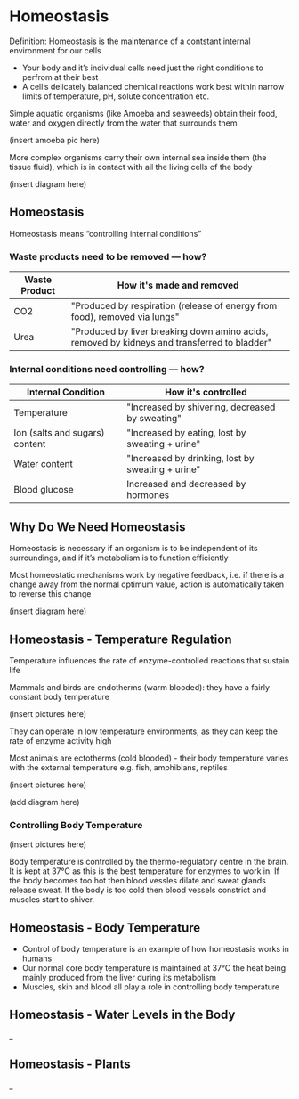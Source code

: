 # Homeostasis

Definition: Homeostasis is the maintenance of a contstant internal environment for our cells

- Your body and it’s individual cells need just the right conditions to perfrom at their best
- A cell’s delicately balanced chemical reactions work best within narrow limits of temperature, pH, solute concentration etc.

Simple aquatic organisms (like Amoeba and seaweeds) obtain their food, water and oxygen directly from the water that surrounds them

(insert amoeba pic here)

More complex organisms carry their own internal sea inside them (the tissue fluid), which is in contact with all the living cells of the body

(insert diagram here)

## Homeostasis

Homeostasis means “controlling internal conditions”

### Waste products need to be removed — how?

| Waste Product | How it's made and removed                                                                    |
|---------------|----------------------------------------------------------------------------------------------|
| CO2           | "Produced by respiration (release of energy from food), removed via lungs"                   |
| Urea          | "Produced by liver breaking down amino acids, removed by kidneys and transferred to bladder" |


### Internal conditions need controlling — how?

| Internal Condition             | How it's controlled                               |
|--------------------------------|---------------------------------------------------|
| Temperature                    | "Increased by shivering, decreased by sweating"   |
| Ion (salts and sugars) content | "Increased by eating, lost by sweating + urine"   |
| Water content                  | "Increased by drinking, lost by sweating + urine" |
| Blood glucose                  | Increased and decreased by hormones               |


## Why Do We Need Homeostasis

Homeostasis is necessary if an organism is to be independent of its surroundings, and if it’s metabolism is to function efficiently

Most homeostatic mechanisms work by negative feedback, i.e. if there is a change away from the normal optimum value, action is automatically taken to reverse this change

(insert diagram here)

## Homeostasis - Temperature Regulation

Temperature influences the rate of enzyme-controlled reactions that sustain life

Mammals and birds are endotherms (warm blooded): they have a fairly constant body temperature

(insert pictures here)

They can operate in low temperature environments, as they can keep the rate of enzyme activity high

Most animals are ectotherms (cold blooded) - their body temperature varies with the external temperature e.g. fish, amphibians, reptiles

(insert pictures here)

(add diagram here)

### Controlling Body Temperature

(insert pictures here)

Body temperature is controlled by the thermo-regulatory centre in the brain. It is kept at 37°C as this is the best temperature for enzymes to work in. If the body becomes too hot then blood vessles dilate and sweat glands release sweat. If the body is too cold then blood vessels constrict and muscles start to shiver.

## Homeostasis - Body Temperature

- Control of body temperature is an example of how homeostasis works in humans
- Our normal core body temperature is maintained at 37°C the heat being mainly produced from the liver during its metabolism
- Muscles, skin and blood all play a role in controlling body temperature

## Homeostasis - Water Levels in the Body

_

## Homeostasis - Plants

_